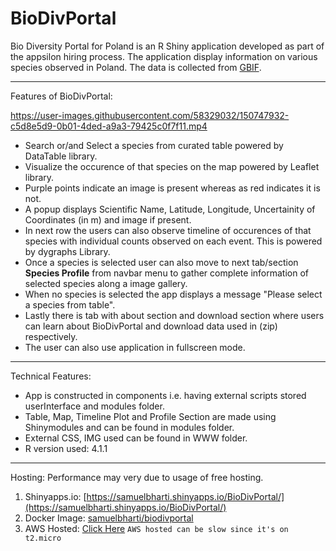 # BioDivPortal
Bio Diversity Portal for Poland is an R Shiny application developed as part of the appsilon hiring process. The application display information on various species observed in Poland. The data is collected from [GBIF](https://www.gbif.org/).

---

Features of BioDivPortal:

https://user-images.githubusercontent.com/58329032/150747932-c5d8e5d9-0b01-4ded-a9a3-79425c0f7f11.mp4

* Search or/and Select a species from curated table powered by DataTable library.
* Visualize the occurence of that species on the map powered by Leaflet library. 
* Purple points indicate an image is present whereas as red indicates it is not.
* A popup displays Scientific Name, Latitude, Longitude, Uncertainity of Coordinates (in m) and image if present.
* In next row the users can also observe timeline of occurences of that species with individual counts observed on each event. This is powered by dygraphs Library.
* Once a species is selected user can also move to next tab/section **Species Profile** from navbar menu to gather complete information of selected species along a image gallery.
* When no species is selected the app displays a message "Please select a species from table".
* Lastly there is tab with about section and download section where users can learn about BioDivPortal and download data used in (zip) respectively.
* The user can also use application in fullscreen mode. 

---

Technical Features:

* App is constructed in components i.e. having external scripts stored userInterface and modules folder. 
* Table, Map, Timeline Plot and Profile Section are made using Shinymodules and can be found in modules folder.
* External CSS, IMG used can be found in WWW folder.
* R version used: 4.1.1

---

Hosting:
Performance may very due to usage of free hosting. 

1. Shinyapps.io: [https://samuelbharti.shinyapps.io/BioDivPortal/](https://samuelbharti.shinyapps.io/BioDivPortal/)
2. Docker Image: [samuelbharti/biodivportal](https://hub.docker.com/repository/docker/samuelbharti/biodivportal) 
3. AWS Hosted: [Click Here](http://ec2-3-14-152-196.us-east-2.compute.amazonaws.com/)
   `AWS hosted can be slow since it's on t2.micro`
